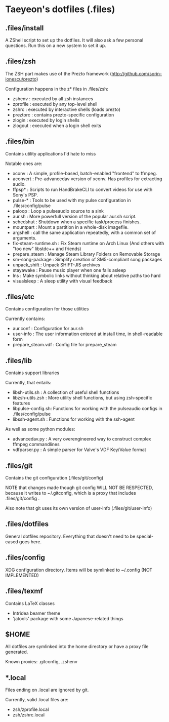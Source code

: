 Taeyeon's dotfiles (.files)
===========================

.files/install
--------------
A ZShell script to set up the dotfiles. It will also ask a few personal questions.
Run this on a new system to set it up.

.files/zsh
----------
The ZSH part makes use of the Prezto framework (http://github.com/sorin-ionescu/prezto)

Configuration happens in the z\* files in .files/zsh:
- zshenv    : executed by all zsh instances
- zprofile  : executed by any top-level shell
- zshrc     : executed by interactive shells (loads prezto)
- preztorc  : contains prezto-specific configuration
- zlogin    : executed by login shells
- zlogout   : executed when a login shell exits

.files/bin
----------
Contains utility applications I'd hate to miss

Notable ones are:
- xconv     : A simple, profile-based, batch-enabled "frontend" to ffmpeg.
- aconvert  : Pre-advancedav version of xconv. Has profiles for extracting audio.
- ffpsp\*   : Scripts to run HandBrakeCLI to convert videos for use with Sony's PSP.
- pulse-\*  : Tools to be used with my pulse configuration in .files/config/pulse
- paloop    : Loop a pulseaudio source to a sink
- aur.sh    : More powerfull version of the popular aur.sh script.
- schedshut : Shutdown when a specific task/process finishes.
- mountpart : Mount a partition in a whole-disk imagefile.
- argshell  : call the same application repeatedly, with a common set of arguments.
- fix-steam-runtime.sh : Fix Steam runtime on Arch Linux (And others with "too new" libstdc++ and friends)
- prepare\_steam : Manage Steam Library Folders on Removable Storage
- sm-song-package : Simplify creation of SM5-compliant song packages
- unpack\_shift : Unpack SHIFT-JIS archives
- stayawake : Pause music player when one falls asleep
- lns       : Make symbolic links without thinking about relative paths too hard
- visualsleep : A sleep utility with visual feedback


.files/etc
----------
Contains configuration for those utilities

Currently contains:
- aur.conf  : Configuration for aur.sh
- user-info : The user information entered at install time, in shell-readable form
- prepare\_steam.vdf : Config file for prepare\_steam

.files/lib
----------
Contains support libraries

Currently, that entails:
- libsh-utils.sh    : A collection of useful shell functions
- libzsh-utils.zsh  : More utility shell functions, but using zsh-specific features
- libpulse-config.sh: Functions for working with the pulseaudio configs in .files/config/pulse
- libssh-agent.sh   : Functions for working with the ssh-agent

As well as some python modules:
- advancedav.py     : A very overengineered way to construct complex ffmpeg commandlines
- vdfparser.py      : A simple parser for Valve's VDF Key/Value format

.files/git
----------
Contains the git configuration (.files/git/config)

NOTE that changes made though git config WILL NOT BE RESPECTED,
because it writes to ~/.gitconfig, which is a proxy that includes .files/git/config .

Also note that git uses its own version of user-info (.files/git/user-info)

.files/dotfiles
---------------
General dotfiles repository. Everything that doesn't need to be special-cased goes here.

.files/config
-------------
XDG configuration directory.
Items will be symlinked to ~/.config (NOT IMPLEMENTED)

.files/texmf
------------
Contains LaTeX classes

- Intridea beamer theme
- 'jatools' package with some Japanese-related things

$HOME
-----
All dotfiles are symlinked into the home directory or have a proxy file generated.

Known proxies: .gitconfig, .zshenv

\*.local
--------
Files ending on .local are ignored by git.

Currently, valid .local files are:
- zsh/zprofile.local
- zsh/zshrc.local

